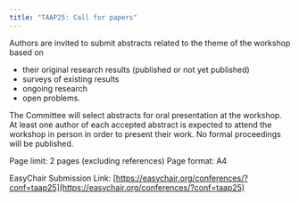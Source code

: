 ```yaml
---
title: "TAAP25: Call for papers"
---
```


Authors are invited to submit abstracts related to the theme of the workshop based on

* their original research results (published or not yet published)
* surveys of existing results
* ongoing research
* open problems.

The Committee will select abstracts for oral presentation at the workshop. At least one author of each accepted abstract is expected to attend the workshop in
person in order to present their work. No formal proceedings will be published.

Page limit: 2 pages (excluding references)
Page format: A4

EasyChair Submission Link:
[https://easychair.org/conferences/?conf=taap25](https://easychair.org/conferences/?conf=taap25)

